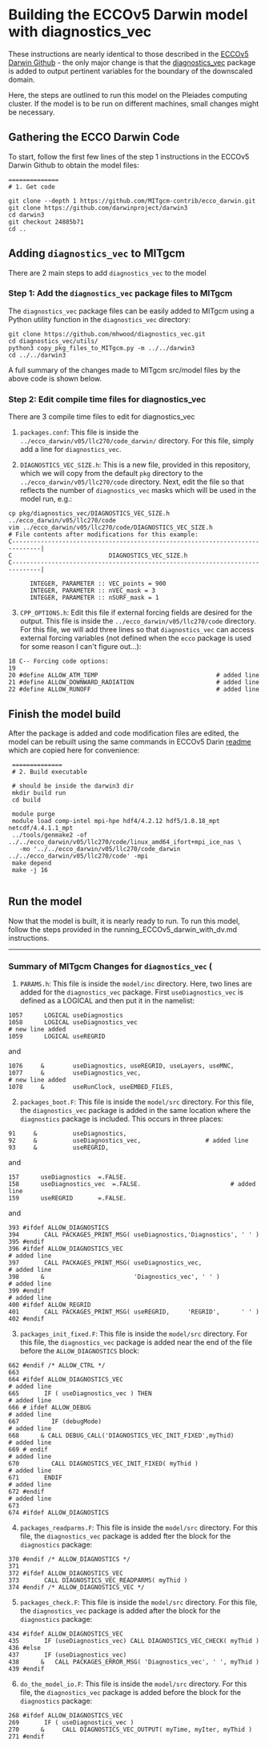 # Building the ECCOv5 Darwin model with diagnostics_vec

These instructions are nearly identical to those described in the [ECCOv5 Darwin Github](https://github.com/MITgcm-contrib/ecco_darwin/tree/master/v05/llc270) - the only major change is that the [diagnostics_vec](https://github.com/mhwood/diagnostics_vec) package is added to output pertinent variables for the boundary of the downscaled domain. 

Here, the steps are outlined to run this model on the Pleiades computing cluster. If the model is to be run on different machines, small changes might be necessary. 

## Gathering the ECCO Darwin Code
To start, follow the first few lines of the step 1 instructions in the ECCOv5 Darwin Github to obtain the model files:
```
==============
# 1. Get code

git clone --depth 1 https://github.com/MITgcm-contrib/ecco_darwin.git
git clone https://github.com/darwinproject/darwin3
cd darwin3
git checkout 24885b71
cd ..
```


## Adding `diagnostics_vec` to MITgcm
There are 2 main steps to add `diagnostics_vec` to the model

### Step 1: Add the `diagnostics_vec` package files to MITgcm
The `diagnostics_vec` package files can be easily added to MITgcm using a Python utility function in the `diagnostics_vec` directory:
```
git clone https://github.com/mhwood/diagnostics_vec.git
cd diagnostics_vec/utils/
python3 copy_pkg_files_to_MITgcm.py -m ../../darwin3
cd ../../darwin3
```
A full summary of the changes made to MITgcm src/model files by the above code is shown below.

### Step 2: Edit compile time files for diagnostics_vec
There are 3 compile time files to edit for diagnostics_vec

1. `packages.conf`: This file is inside the `../ecco_darwin/v05/llc270/code_darwin/` directory. For this file, simply add a line for `diagnostics_vec`.

2. `DIAGNOSTICS_VEC_SIZE.h`: This is a new file, provided in this repository, which we will copy from the default `pkg` directory to the `../ecco_darwin/v05/llc270/code` directory. Next, edit the file so that reflects the number of `diagnostics_vec` masks which will be used in the model run, e.g.:
```
cp pkg/diagnostics_vec/DIAGNOSTICS_VEC_SIZE.h ../ecco_darwin/v05/llc270/code
vim ../ecco_darwin/v05/llc270/code/DIAGNOSTICS_VEC_SIZE.h
# File contents after modifications for this example:
C------------------------------------------------------------------------------|
C                           DIAGNOSTICS_VEC_SIZE.h
C------------------------------------------------------------------------------|

      INTEGER, PARAMETER :: VEC_points = 900
      INTEGER, PARAMETER :: nVEC_mask = 3
      INTEGER, PARAMETER :: nSURF_mask = 1
```

3. `CPP_OPTIONS.h`: Edit this file if external forcing fields are desired for the output. This file is inside the `../ecco_darwin/v05/llc270/code` directory. For this file, we will add three lines so that `diagnostics_vec` can access external forcing variables (not defined when the `ecco` package is used for some reason I can't figure out...):
```
18 C-- Forcing code options:
19 
20 #define ALLOW_ATM_TEMP                                 # added line
21 #define ALLOW_DOWNWARD_RADIATION                       # added line
22 #define ALLOW_RUNOFF                                   # added line
```

## Finish the model build

After the package is added and code modification files are edited, the model can be rebuilt using the same commands in ECCOv5 Darin [readme](https://github.com/MITgcm-contrib/ecco_darwin/blob/master/v05/llc270/readme.txt) which are copied here for convenience:
```
 ==============
 # 2. Build executable
 
 # should be inside the darwin3 dir
 mkdir build run
 cd build

 module purge
 module load comp-intel mpi-hpe hdf4/4.2.12 hdf5/1.8.18_mpt netcdf/4.4.1.1_mpt
 ../tools/genmake2 -of ../../ecco_darwin/v05/llc270/code/linux_amd64_ifort+mpi_ice_nas \
   -mo '../../ecco_darwin/v05/llc270/code_darwin ../../ecco_darwin/v05/llc270/code' -mpi
 make depend
 make -j 16
 
 ```
 
## Run the model
Now that the model is built, it is nearly ready to run. To run this model, follow the steps provided in the running_ECCOv5_darwin_with_dv.md instructions.


---


### Summary of MITgcm Changes for `diagnostics_vec` (

1. `PARAMS.h`: This file is inside the `model/inc` directory. Here, two lines are added for the `diagnostics_vec` package. First `useDiagnostics_vec` is defined as a LOGICAL and then put it in the namelist:
```
1057      LOGICAL useDiagnostics
1058      LOGICAL useDiagnostics_vec                                  # new line added
1059      LOGICAL useREGRID
```
and
```
1076     &        useDiagnostics, useREGRID, useLayers, useMNC,
1077     &        useDiagnostics_vec,                                  # new line added
1078     &        useRunClock, useEMBED_FILES,
```

2. `packages_boot.F`: This file is inside the `model/src` directory. For this file, the `diagnostics_vec` package is added in the same location where the `diagnostics` package is included. This occurs in three places:
```
91     &          useDiagnostics,
92     &          useDiagnostics_vec,                  # added line
93     &          useREGRID,
```
and
```
157      useDiagnostics  =.FALSE.
158      useDiagnostics_vec  =.FALSE.                         # added line
159      useREGRID       =.FALSE.
```
and
```
393 #ifdef ALLOW_DIAGNOSTICS
394       CALL PACKAGES_PRINT_MSG( useDiagnostics,'Diagnostics', ' ' )
395 #endif
396 #ifdef ALLOW_DIAGNOSTICS_VEC                                                   # added line
397       CALL PACKAGES_PRINT_MSG( useDiagnostics_vec,                             # added line
398      &                         'Diagnostics_vec', ' ' )                        # added line
399 #endif                                                                         # added line
400 #ifdef ALLOW_REGRID
401       CALL PACKAGES_PRINT_MSG( useREGRID,     'REGRID',      ' ' )
402 #endif
```

3. `packages_init_fixed.F`: This file is inside the `model/src` directory. For this file, the `diagnostics_vec` package is added near the end of the file before the `ALLOW_DIAGNOSTICS` block:
```
662 #endif /* ALLOW_CTRL */
663 
664 #ifdef ALLOW_DIAGNOSTICS_VEC                                                   # added line
665       IF ( useDiagnostics_vec ) THEN                                           # added line
666 # ifdef ALLOW_DEBUG                                                            # added line
667         IF (debugMode)                                                         # added line
668      & CALL DEBUG_CALL('DIAGNOSTICS_VEC_INIT_FIXED',myThid)                    # added line
669 # endif                                                                        # added line
670         CALL DIAGNOSTICS_VEC_INIT_FIXED( myThid )                              # added line
671       ENDIF                                                                    # added line
672 #endif                                                                         # added line
673 
674 #ifdef ALLOW_DIAGNOSTICS
```

4. `packages_readparms.F`: This file is inside the `model/src` directory. For this file, the `diagnostics_vec` package is added fter the block for the `diagnostics` package:
```
370 #endif /* ALLOW_DIAGNOSTICS */
371 
372 #ifdef ALLOW_DIAGNOSTICS_VEC
373       CALL DIAGNOSTICS_VEC_READPARMS( myThid )
374 #endif /* ALLOW_DIAGNOSTICS_VEC */
```

5. `packages_check.F`: This file is inside the `model/src` directory. For this file, the `diagnostics_vec` package is added after the block for the `diagnostics` package:
```
434 #ifdef ALLOW_DIAGNOSTICS_VEC
435       IF (useDiagnostics_vec) CALL DIAGNOSTICS_VEC_CHECK( myThid )
436 #else
437       IF (useDiagnostics_vec)
438      &   CALL PACKAGES_ERROR_MSG( 'Diagnostics_vec', ' ', myThid )
439 #endif
```

6. `do_the_model_io.F`: This file is inside the `model/src` directory. For this file, the `diagnostics_vec` package is added before the block for the `diagnostics` package:
```
268 #ifdef ALLOW_DIAGNOSTICS_VEC
269       IF ( useDiagnostics_vec )
270      &     CALL DIAGNOSTICS_VEC_OUTPUT( myTime, myIter, myThid )
271 #endif
```

